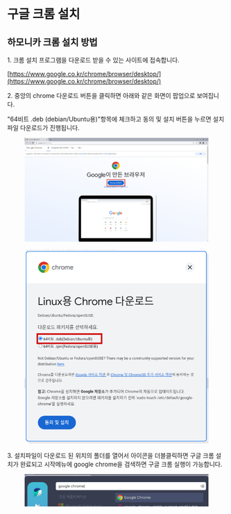 # 구글 크롬 설치

## 하모니카 크롬 설치 방법&#x20;

1\. 크롬 설치 프로그램을 다운로드 받을 수 있는 사이트에 접속합니다.

[https://www.google.co.kr/chrome/browser/desktop/](https://www.google.co.kr/chrome/browser/desktop/)



2\. 중앙의 chrome 다운로드 버튼을 클릭하면 아래와 같은 화면이 팝업으로 보여집니다.&#x20;

"64비트 .deb (debian/Ubuntu용)"항목에 체크하고 동의 및 설치 버튼을 누르면 설치파일 다운로드가 진행됩니다.&#x20;

<figure><img src="../.gitbook/assets/스크린샷, 2022-10-19 13-46-04 (1).png" alt=""><figcaption></figcaption></figure>

<figure><img src="../.gitbook/assets/스크린샷, 2022-10-19 14-04-12.png" alt=""><figcaption></figcaption></figure>



3\. 설치파일이 다운로드 된 위치의 폴더를 열어서 아이콘을 더블클릭하면 구글 크롬 설치가 완료되고 시작메뉴에 google chrome을 검색하면 구글 크롬 실행이 가능합니다.&#x20;

<figure><img src="../.gitbook/assets/스크린샷, 2022-10-19 14-17-38.png" alt=""><figcaption></figcaption></figure>



&#x20;

